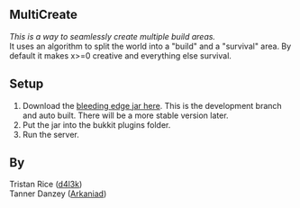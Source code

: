 MultiCreate
---
_This is a way to seamlessly create multiple build areas._  
It uses an algorithm to split the world into a "build" and a "survival" area.
By default it makes x>=0 creative and everything else survival.

Setup
---
1. Download the [bleeding edge jar here](https://github.com/outerearthinteractive/MultiCreate/raw/master/MultiCreate.jar). This is the development branch and auto built. There will be a more stable version later.
2. Put the jar into the bukkit plugins folder.
3. Run the server.

By
---
Tristan Rice ([d4l3k](https://github.com/d4l3k))  
Tanner Danzey ([Arkaniad](https://github.com/Arkaniad))
